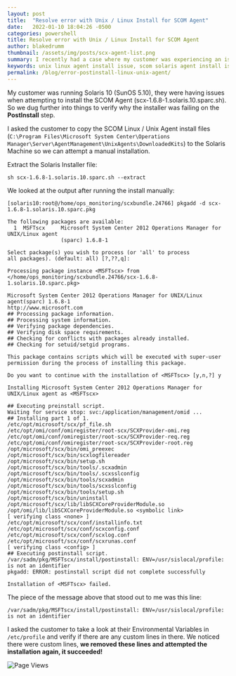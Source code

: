 ```yaml
---
layout: post
title:  "Resolve error with Unix / Linux Install for SCOM Agent"
date:   2022-01-10 18:04:26 -0500
categories: powershell
title: Resolve error with Unix / Linux Install for SCOM Agent
author: blakedrumm
thumbnail: /assets/img/posts/scx-agent-list.png
summary: I recently had a case where my customer was experiencing an issue when installing their Solaris SCOM Agent.
keywords: unix linux agent install issue, scom solaris agent install issue, scom solaris install, unable to discover solaris server, solaris scom, scom linux agent install
permalink: /blog/error-postinstall-linux-unix-agent/
---
```

My customer was running Solaris 10 (SunOS 5.10), they were having issues when attempting to install the SCOM Agent (scx-1.6.8-1.solaris.10.sparc.sh). So we dug further into things to verify why the installer was failing on the __PostInstall__ step.

I asked the customer to copy the SCOM Linux / Unix Agent install files (`C:\Program Files\Microsoft System Center\Operations Manager\Server\AgentManagement\UnixAgents\DownloadedKits`) to the Solaris Machine so we can attempt a manual installation.

Extract the Solaris Installer file:
```shell
sh scx-1.6.8-1.solaris.10.sparc.sh --extract
```

We looked at the output after running the install manually:
```shell
[solaris10:root@/home/ops_monitoring/scxbundle.24766] pkgadd -d scx-1.6.8-1.solaris.10.sparc.pkg
 
The following packages are available:
  1  MSFTscx     Microsoft System Center 2012 Operations Manager for UNIX/Linux agent
                 (sparc) 1.6.8-1
 
Select package(s) you wish to process (or 'all' to process
all packages). (default: all) [?,??,q]:
 
Processing package instance <MSFTscx> from </home/ops_monitoring/scxbundle.24766/scx-1.6.8-1.solaris.10.sparc.pkg>
 
Microsoft System Center 2012 Operations Manager for UNIX/Linux agent(sparc) 1.6.8-1
http://www.microsoft.com
## Processing package information.
## Processing system information.
## Verifying package dependencies.
## Verifying disk space requirements.
## Checking for conflicts with packages already installed.
## Checking for setuid/setgid programs.
 
This package contains scripts which will be executed with super-user
permission during the process of installing this package.
 
Do you want to continue with the installation of <MSFTscx> [y,n,?] y
 
Installing Microsoft System Center 2012 Operations Manager for UNIX/Linux agent as <MSFTscx>
 
## Executing preinstall script.
Waiting for service stop: svc:/application/management/omid ...
## Installing part 1 of 1.
/etc/opt/microsoft/scx/pf_file.sh
/etc/opt/omi/conf/omiregister/root-scx/SCXProvider-omi.reg
/etc/opt/omi/conf/omiregister/root-scx/SCXProvider-req.reg
/etc/opt/omi/conf/omiregister/root-scx/SCXProvider-root.reg
/opt/microsoft/scx/bin/omi_preexec
/opt/microsoft/scx/bin/scxlogfilereader
/opt/microsoft/scx/bin/setup.sh
/opt/microsoft/scx/bin/tools/.scxadmin
/opt/microsoft/scx/bin/tools/.scxsslconfig
/opt/microsoft/scx/bin/tools/scxadmin
/opt/microsoft/scx/bin/tools/scxsslconfig
/opt/microsoft/scx/bin/tools/setup.sh
/opt/microsoft/scx/bin/uninstall
/opt/microsoft/scx/lib/libSCXCoreProviderModule.so
/opt/omi/lib/libSCXCoreProviderModule.so <symbolic link>
[ verifying class <none> ]
/etc/opt/microsoft/scx/conf/installinfo.txt
/etc/opt/microsoft/scx/conf/scxconfig.conf
/etc/opt/microsoft/scx/conf/scxlog.conf
/etc/opt/microsoft/scx/conf/scxrunas.conf
[ verifying class <config> ]
## Executing postinstall script.
/var/sadm/pkg/MSFTscx/install/postinstall: ENV=/usr/sislocal/profile: is not an identifier
pkgadd: ERROR: postinstall script did not complete successfully
 
Installation of <MSFTscx> failed.
```

The piece of the message above that stood out to me was this line:
```shell
/var/sadm/pkg/MSFTscx/install/postinstall: ENV=/usr/sislocal/profile: is not an identifier
```

I asked the customer to take a look at their Environmental Variables in `/etc/profile` and verify if there are any custom lines in there. We noticed there were custom lines, __we removed these lines and attempted the installation again, it succeeded!__

![Page Views](https://counter.blakedrumm.com/count/tag.svg?url=blakedrumm.com/blog/add-and-check-user-rights-assignment)

<!--
Having trouble with Pages? Check out our [documentation](https://docs.github.com/categories/github-pages-basics/) or [contact support](https://support.github.com/contact) and we’ll help you sort it out.
-->

